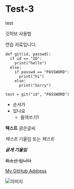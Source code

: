# Test-3
test

깃허브 사용법

연습 자료입니다.

```
def git(id, passwd):
  if id == "ID":
    print("hello")
  else:
    if passwd == "PASSWORD":
      print("hi")
    else:
      print("Sorry")

test = git("id", "PASSWORD")
```
- 순서가
- 있나요
  - 들여쓰기1

**텍스트** 굵은글씨

*텍스트* 기울임 또는 _텍스트_

***굵게 기울임***

~~취소선 입니다~~

[My GitHub Address](https://github.com/reskyzmk, "major: bioinformatics")

![이미지](https://www.researchgate.net/publication/327309215/figure/fig5/AS:665339327156227@1535640665647/Heatmap-based-on-intensities-of-the-61-DAPs-associated-with-COR413-PM1-Red-color.png)
